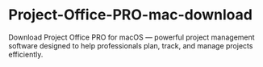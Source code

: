 # Project-Office-PRO-mac-download
Download Project Office PRO for macOS — powerful project management software designed to help professionals plan, track, and manage projects efficiently.
